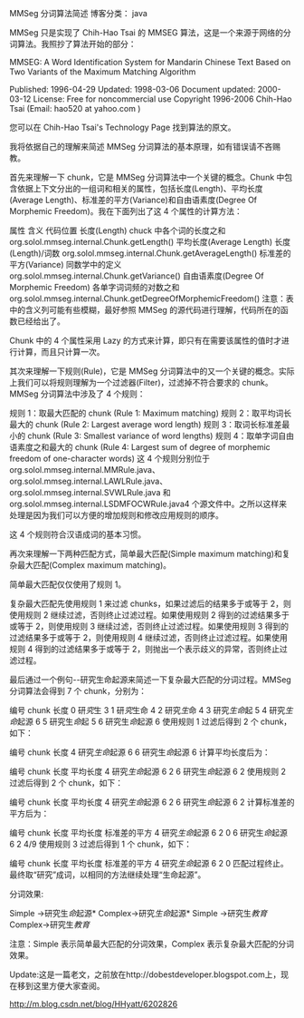 MMSeg 分词算法简述
博客分类： java

MMSeg 只是实现了 Chih-Hao Tsai 的 MMSEG 算法，这是一个来源于网络的分词算法。我照抄了算法开始的部分：

MMSEG: A Word Identification System for Mandarin Chinese Text Based on Two Variants of the Maximum Matching Algorithm

Published: 1996-04-29
Updated: 1998-03-06
Document updated: 2000-03-12
License: Free for noncommercial use
Copyright 1996-2006 Chih-Hao Tsai (Email: hao520 at yahoo.com )

您可以在 Chih-Hao Tsai's Technology Page 找到算法的原文。

我将依据自己的理解来简述 MMSeg 分词算法的基本原理，如有错误请不吝赐教。

首先来理解一下 chunk，它是 MMSeg 分词算法中一个关键的概念。Chunk 中包含依据上下文分出的一组词和相关的属性，包括长度(Length)、平均长度(Average Length)、标准差的平方(Variance)和自由语素度(Degree Of Morphemic Freedom)。我在下面列出了这 4 个属性的计算方法：

属性 含义 代码位置
长度(Length) chuck 中各个词的长度之和 org.solol.mmseg.internal.Chunk.getLength()
平均长度(Average Length) 长度(Length)/词数 org.solol.mmseg.internal.Chunk.getAverageLength()
标准差的平方(Variance) 同数学中的定义 org.solol.mmseg.internal.Chunk.getVariance()
自由语素度(Degree Of Morphemic Freedom) 各单字词词频的对数之和 org.solol.mmseg.internal.Chunk.getDegreeOfMorphemicFreedom()
注意：表中的含义列可能有些模糊，最好参照 MMSeg 的源代码进行理解，代码所在的函数已经给出了。

Chunk 中的 4 个属性采用 Lazy 的方式来计算，即只有在需要该属性的值时才进行计算，而且只计算一次。

其次来理解一下规则(Rule)，它是 MMSeg 分词算法中的又一个关键的概念。实际上我们可以将规则理解为一个过滤器(Filter)，过滤掉不符合要求的 chunk。MMSeg 分词算法中涉及了 4 个规则：

规则 1：取最大匹配的 chunk (Rule 1: Maximum matching)
规则 2：取平均词长最大的 chunk (Rule 2: Largest average word length)
规则 3：取词长标准差最小的 chunk (Rule 3: Smallest variance of word lengths)
规则 4：取单字词自由语素度之和最大的 chunk (Rule 4: Largest sum of degree of morphemic freedom of one-character words)
这 4 个规则分别位于 org.solol.mmseg.internal.MMRule.java、org.solol.mmseg.internal.LAWLRule.java、org.solol.mmseg.internal.SVWLRule.java 和 org.solol.mmseg.internal.LSDMFOCWRule.java4 个源文件中。之所以这样来处理是因为我们可以方便的增加规则和修改应用规则的顺序。

这 4 个规则符合汉语成词的基本习惯。

再次来理解一下两种匹配方式，简单最大匹配(Simple maximum matching)和复杂最大匹配(Complex maximum matching)。

简单最大匹配仅仅使用了规则 1。

复杂最大匹配先使用规则 1 来过滤 chunks，如果过滤后的结果多于或等于 2，则使用规则 2 继续过滤，否则终止过滤过程。如果使用规则 2 得到的过滤结果多于或等于 2，则使用规则 3 继续过滤，否则终止过滤过程。如果使用规则 3 得到的过滤结果多于或等于 2，则使用规则 4 继续过滤，否则终止过滤过程。如果使用规则 4 得到的过滤结果多于或等于 2，则抛出一个表示歧义的异常，否则终止过滤过程。

最后通过一个例句--研究生命起源来简述一下复杂最大匹配的分词过程。MMSeg 分词算法会得到 7 个 chunk，分别为：

编号 chunk 长度
0 研*究*生 3
1 研*究*生命 4
2 研究*生*命 4
3 研究*生命*起 5
4 研究*生命*起源 6
5 研究生*命*起 5
6 研究生*命*起源 6
使用规则 1 过滤后得到 2 个 chunk，如下：

编号 chunk 长度
4 研究*生命*起源 6
6 研究生*命*起源 6
计算平均长度后为：

编号 chunk 长度 平均长度
4 研究*生命*起源 6 2
6 研究生*命*起源 6 2
使用规则 2 过滤后得到 2 个 chunk，如下：

编号 chunk 长度 平均长度
4 研究*生命*起源 6 2
6 研究生*命*起源 6 2
计算标准差的平方后为：

编号 chunk 长度 平均长度 标准差的平方
4 研究*生命*起源 6 2 0
6 研究生*命*起源 6 2 4/9
使用规则 3 过滤后得到 1 个 chunk，如下：

编号 chunk 长度 平均长度 标准差的平方
4 研究*生命*起源 6 2 0
匹配过程终止。最终取“研究”成词，以相同的方法继续处理“生命起源”。

分词效果:

Simple ->研究生*命*起源*
Complex->研究*生命*起源*
Simple ->研究生*教育*
Complex->研究生*教育*

注意：Simple 表示简单最大匹配的分词效果，Complex 表示复杂最大匹配的分词效果。

Update:这是一篇老文，之前放在http://dobestdeveloper.blogspot.com上，现在移到这里方便大家查阅。

http://m.blog.csdn.net/blog/HHyatt/6202826
